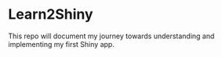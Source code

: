 # Learn2Shiny
 This repo will document my journey towards understanding and implementing my first Shiny app.
